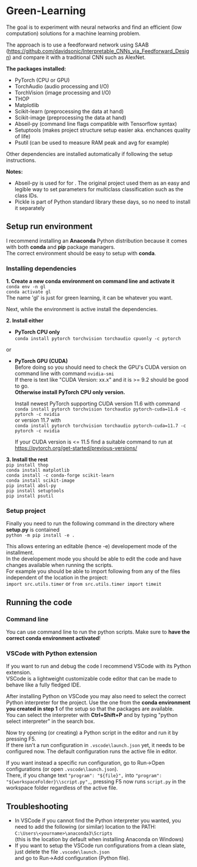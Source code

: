 # Green-Learning
The goal is to experiment with neural networks and find an efficient (low computation) solutions for a machine learning problem.

The approach is to use a feedforward network using SAAB (https://github.com/davidsonic/Interpretable_CNNs_via_Feedforward_Design) and compare it with a traditional CNN such as AlexNet.

**The packages installed:**  
- PyTorch (CPU or GPU)  
- TorchAudio (audio processing and I/O)
- TorchVision (image processing and I/O)
- THOP
- Matplotlib
- Scikit-learn (preprocessing the data at hand)
- Scikit-image (preprocessing the data at hand)
- Abseil-py (command line flags compatible with Tensorflow syntax)
- Setuptools (makes project structure setup easier aka. enchances quality of life)
- Psutil (can be used to measure RAM peak and avg for example)

Other dependencies are installed automatically if following the setup instructions.  

**Notes:**  
- Abseil-py is used for for . The original project used them as an easy and legible way to set parameters for multiclass classification such as the class IDs.  
- Pickle is part of Python standard library these days, so no need to install it separately

## Setup run environment

I recommend installing an **Anaconda** Python distribution because it comes with both **conda** and **pip** package managers.  
The correct environment should be easy to setup with **conda**.  

### Installing dependencies

**1. Create a new conda environment on command line and activate it**  
`conda env -n gl`  
`conda activate gl`  
The name 'gl' is just for green learning, it can be whatever you want.  

Next, while the environment is active install the dependencies.

**2. Install either**  
- **PyTorch CPU only**  
`conda install pytorch torchvision torchaudio cpuonly -c pytorch`  

or

- **PyTorch GPU (CUDA)**  
  Before doing so you should need to check the GPU's CUDA version on command line with command `nvidia-smi`  
  If there is text like "CUDA Version: xx.x" and it is >= 9.2 should be good to go.  
  **Otherwise install PyTorch CPU only version.**

  Install newest PyTorch supporting CUDA version 11.6 with command  
  `conda install pytorch torchvision torchaudio pytorch-cuda=11.6 -c pytorch -c nvidia`  
  or version 11.7 with  
  `conda install pytorch torchvision torchaudio pytorch-cuda=11.7 -c pytorch -c nvidia`  

  If your CUDA version is <= 11.5 find a suitable command to run at https://pytorch.org/get-started/previous-versions/  

**3. Install the rest**  
`pip install thop`  
`conda install matplotlib`  
`conda install -c conda-forge scikit-learn`  
`conda install scikit-image`  
`pip install absl-py`  
`pip install setuptools`  
`pip install psutil`  

### Setup project

Finally you need to run the following command in the directory where **setup.py** is contained  
`python -m pip install -e .`  

This allows entering an editable (hence -e) developement mode of the installment.  
In the developement mode you should be able to edit the code and have changes available when running the scripts.  
For example you should be able to import following from any of the files independent of the location in the project:  
`import src.utils.timer` or `from src.utils.timer import timeit`



## Running the code
### Command line
You can use command line to run the python scripts. Make sure to **have the correct conda environment activated**!  

### VSCode with Python extension
If you want to run and debug the code I recommend VSCode with its Python extension.  
VSCode is a lightweight customizable code editor that can be made to behave like a fully fledged IDE.  

After installing Python on VSCode you may also need to select the correct Python interpreter for the project.
Use the one from the **conda environment you created in step 1** of the setup so that the packages are available.  
You can select the interpreter with **Ctrl+Shift+P** and by typing "python select interpreter" in the search box.  

Now try opening (or creating) a Python script in the editor and run it by pressing F5.  
If there isn't a run configuration in `.vscode\launch.json` yet, it needs to be configured now. 
The default configuration runs the active file in editor. 

If you want instead a specific run configuration, go to Run->Open configurations (or open `.vscode\launch.json`).  
There, if you change text `"program": "${file}",` into `"program": "${workspaceFolder}\\script.py",`,
pressing F5 now runs `script.py` in the workspace folder regardless of the active file.

## Troubleshooting
- In VSCode if you cannot find the Python interpreter you wanted, you need to add the following (or similar) location to the PATH:  
  `C:\Users\<yourname>\anaconda3\Scripts`  
  (this is the location by default when installing Anaconda on Windows)
- If you want to setup the VSCode run configurations from a clean slate, just delete the file `.vscode\launch.json`  
  and go to Run->Add configuration (Python file).

